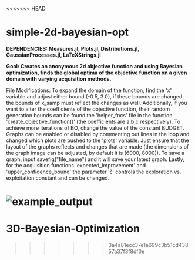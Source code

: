 <<<<<<< HEAD
# simple-2d-bayesian-opt
**DEPENDENCIES: Measures.jl, Plots.jl, Distributions.jl, GaussianProcesses.jl, LaTeXStrings.jl**

**Goal: Creates an anonymous 2d objective function and using Bayesian optimization, finds the global optima of the objective function on a given domain with varying acquisition methods.**

File Modifications: To expand the domain of the function, find the 'x' variable and adjust either bound (-0.5, 3.0), if these bounds are changed, the bounds of x_samp must reflect the changes as well. Additionally, if you want to alter the coefficients of the objective function, their random generation bounds can be found the 'helper_fncs' file in the function 'create_objective_function()' (the coefficients are a,b,c respectively). To achieve more iterations of BO, change the value of the constant BUDGET. Graphs can be enabled or disabled by commenting out lines in the loop and changed which plots are pushed to the 'plots' variable. Just ensure that the layout of the graphs reflects and changes that are made (the dimensions of the graph image can be adjusted, by default it is (6000, 8000)). To save a graph, input savefig("file_name") and it will save your latest graph. Lastly, for the acquisition functions 'expected_improvement' and 'upper_confidence_bound' the parameter 'ζ' controls the exploration vs. exploitation constant and can be changed.


![example_output](https://github.com/user-attachments/assets/5fc8bc7a-4316-4f2e-ac3c-96521c1044ea)
=======
# 3D-Bayesian-Optimization
>>>>>>> 3a4a81ecc37e1a699c3b51cd43857a37f3f8df0e
